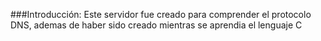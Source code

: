 ###Introducción:
Este servidor fue creado para comprender el protocolo DNS, ademas de haber sido creado mientras se aprendia el lenguaje C
